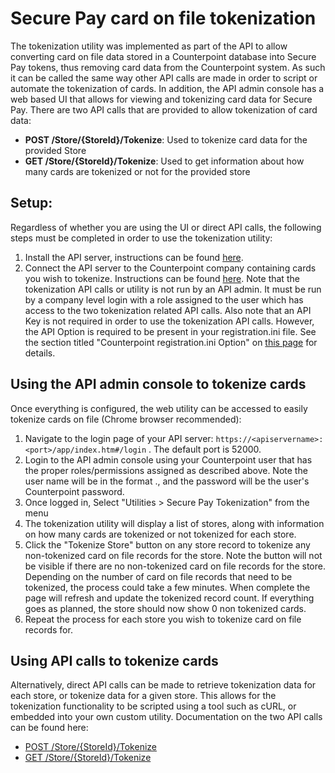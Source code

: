 # Secure Pay card on file tokenization

The tokenization utility was implemented as part of the API to allow converting card on file data stored in a Counterpoint database into Secure Pay tokens, thus removing card data from the Counterpoint system. As such it can be called the same way other API calls are made in order to script or automate the tokenization of cards. In addition, the API admin console has a web based UI that allows for viewing and tokenizing card data for Secure Pay. There are two API calls that are provided to allow tokenization of card data:
* **POST /Store/{StoreId}/Tokenize**: Used to tokenize card data for the provided Store
* **GET /Store/{StoreId}/Tokenize**: Used to get information about how many cards are tokenized or not for the provided store 
	
## Setup:
Regardless of whether you are using the UI or direct API calls, the following steps must be completed in order to use the tokenization utility:
1. Install the API server, instructions can be found [here](https://github.com/NCRCounterpointAPI/APIGuide/blob/master/InstallationAndConfiguration/Installing.md).
1. Connect the API server to the Counterpoint company containing cards you wish to tokenize. Instructions can be found [here](https://github.com/NCRCounterpointAPI/APIGuide/blob/master/InstallationAndConfiguration/Configuring.md). Note that the tokenization API calls or utility is not run by an API admin. It must be run by a company level login with a role assigned to the user which has access to the two tokenization related API calls. Also note that an API Key is not required in order to use the tokenization API calls. However, the API Option is required to be present in your registration.ini file. See the section titled "Counterpoint registration.ini Option" on [this page](https://github.com/NCRCounterpointAPI/APIGuide/blob/master/InstallationAndConfiguration/Licensing.md) for details.

## Using the API admin console to tokenize cards
Once everything is configured, the web utility can be accessed to easily tokenize cards on file (Chrome browser recommended):
1. Navigate to the login page of your API server: `https://<apiservername>:<port>/app/index.htm#/login` . The default port is 52000.
1. Login to the API admin console using your Counterpoint user that has the proper roles/permissions assigned as described above. Note the user name will be in the format <company>.<user>, and the password will be the user's Counterpoint password.
1. Once logged in, Select "Utilities > Secure Pay Tokenization" from the menu
1. The tokenization utility will display a list of stores, along with information on how many cards are tokenized or not tokenized for each store. 
1. Click the "Tokenize Store" button on any store record to tokenize any non-tokenized card on file records for the store. Note the button will not be visible if there are no non-tokenized card on file records for the store. Depending on the number of card on file records that need to be tokenized, the process could take a few minutes. When complete the page will refresh and update the tokenized record count. If everything goes as planned, the store should now show 0 non tokenized cards. 
1. Repeat the process for each store you wish to tokenize card on file records for.

## Using API calls to tokenize cards
Alternatively, direct API calls can be made to retrieve tokenization data for each store, or tokenize data for a given store. This allows for the tokenization functionality to be scripted using a tool such as cURL, or embedded into your own custom utility. Documentation on the two API calls can be found here:
* [POST /Store/{StoreId}/Tokenize](https://github.com/NCRCounterpointAPI/APIGuide/blob/master/Endpoints/POST_StoreTokenize.md)
* [GET /Store/{StoreId}/Tokenize](https://github.com/NCRCounterpointAPI/APIGuide/blob/master/Endpoints/GET_StoreTokenizeInfo.md)

